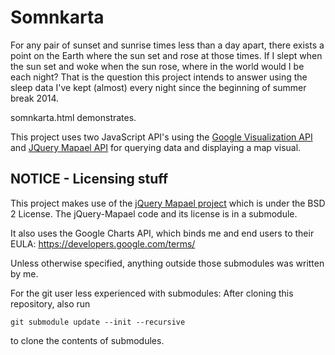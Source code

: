 # Somnkarta

For any pair of sunset and sunrise times less than a day apart, there exists
a point on the Earth where the sun set and rose at those times.
If I slept when the sun set and woke when the sun rose, where in the
world would I be each night? That is the question this project intends
to answer using the sleep data I've kept (almost) every night since the
beginning of summer break 2014.

somnkarta.html demonstrates. 

This project uses two JavaScript API's using the [Google Visualization API](https://developers.google.com/chart/interactive/docs/reference)
and [JQuery Mapael API](https://github.com/neveldo/jQuery-Mapael) for querying data and displaying a map visual.

## NOTICE - Licensing stuff
This project makes use of the [jQuery Mapael project](https://github.com/neveldo/jQuery-Mapael) 
which is under the BSD 2 License. The jQuery-Mapael code and its license is in a submodule.

It also uses the Google Charts API, which binds me and end users to their 
EULA: https://developers.google.com/terms/

Unless otherwise specified, anything outside those submodules was written by me.

For the git user less experienced with submodules: 
After cloning this repository, also run 

```git submodule update --init --recursive```

to clone the contents of submodules.
